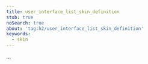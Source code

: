 ```yaml
---
title: user_interface_list_skin_definition
stub: true
noSearch: true
about: 'tag:h2/user_interface_list_skin_definition'
keywords:
  - skin
---
```

...
